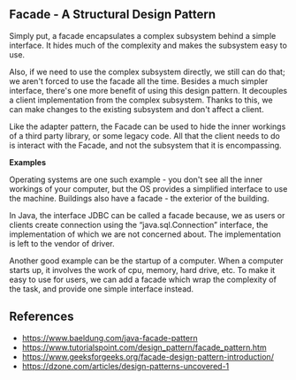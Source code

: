 ## Facade - A Structural Design Pattern

Simply put, a facade encapsulates a complex subsystem behind a simple interface.
It hides much of the complexity and makes the subsystem easy to use.

Also, if we need to use the complex subsystem directly, we still can do that; we aren't forced to use the facade all the time.
Besides a much simpler interface, there's one more benefit of using this design pattern. It decouples a client implementation from the complex subsystem. Thanks to this, we can make changes to the existing subsystem and don't affect a client.

Like the adapter pattern, the Facade can be used to hide the inner workings of a third party library, or some legacy code.  All that the client needs to do is interact with the Facade, and not the subsystem that it is encompassing.

**Examples**

Operating systems are one such example - you don't see all the inner workings of your computer, but the OS provides a simplified interface to use the machine. Buildings also have a facade - the exterior of the building.

In Java, the interface JDBC can be called a facade because, we as users or clients create connection using the “java.sql.Connection” interface, the implementation of which we are not concerned about. The implementation is left to the vendor of driver.

Another good example can be the startup of a computer. When a computer starts up, it involves the work of cpu, memory, hard drive, etc. To make it easy to use for users, we can add a facade which wrap the complexity of the task, and provide one simple interface instead.

## References

* https://www.baeldung.com/java-facade-pattern
* https://www.tutorialspoint.com/design_pattern/facade_pattern.htm
* https://www.geeksforgeeks.org/facade-design-pattern-introduction/
* https://dzone.com/articles/design-patterns-uncovered-1





